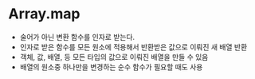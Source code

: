 # Array.map

- 술어가 아닌 변환 함수를 인자로 받는다.
- 인자로 받은 함수를 모든 원소에 적용해서 반환받은 값으로 이뤄진 새 배열 반환
- 객체, 값, 배열, 등 모든 타입의 값으로 이뤄진 배열을 만들 수 있음
- 배열의 원소중 하나만을 변경하는 순수 함수가 필요할 때도 사용
